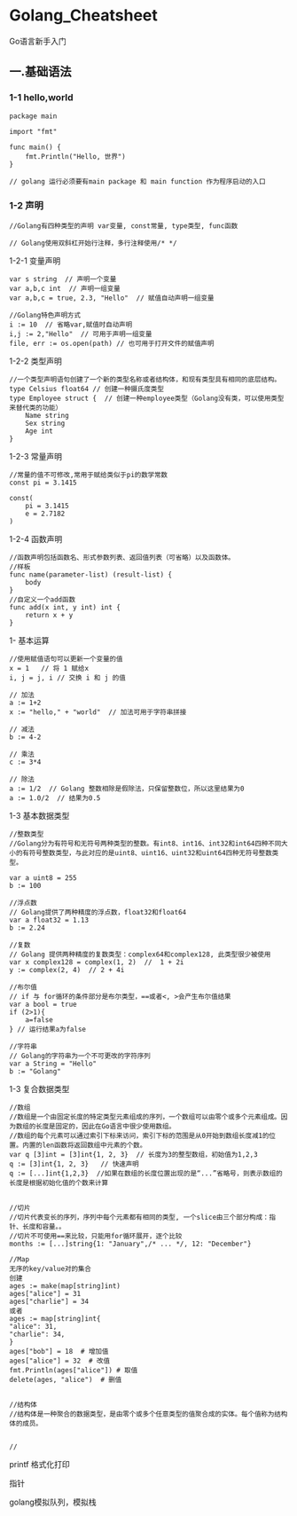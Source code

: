 # Golang_Cheatsheet
Go语言新手入门

## 一.基础语法
### 1-1  hello,world
    package main
    
    import "fmt"
    
    func main() {
        fmt.Println("Hello, 世界")
    }
    
    // golang 运行必须要有main package 和 main function 作为程序启动的入口



### 1-2  声明

    //Golang有四种类型的声明 var变量, const常量, type类型, func函数
    
    // Golang使用双斜杠开始行注释，多行注释使用/* */



1-2-1 变量声明

    var s string  // 声明一个变量
    var a,b,c int  // 声明一组变量
    var a,b,c = true, 2.3, "Hello"  // 赋值自动声明一组变量
    
    //Golang特色声明方式
    i := 10  // 省略var,赋值时自动声明
    i,j := 2,"Hello"  // 可用于声明一组变量
    file, err := os.open(path) // 也可用于打开文件的赋值声明

1-2-2 类型声明
    
    //一个类型声明语句创建了一个新的类型名称或者结构体，和现有类型具有相同的底层结构。
    type Celsius float64 // 创建一种摄氏度类型
    type Employee struct {  // 创建一种employee类型（Golang没有类，可以使用类型来替代类的功能）
    	Name string
    	Sex string
    	Age int
    }

1-2-3 常量声明
    
    //常量的值不可修改,常用于赋给类似于pi的数学常数
    const pi = 3.1415
    
    const(
    	pi = 3.1415
    	e = 2.7182
    )



1-2-4 函数声明

    //函数声明包括函数名、形式参数列表、返回值列表（可省略）以及函数体。
    //样板
    func name(parameter-list) (result-list) {
        body
    }
    //自定义一个add函数
    func add(x int, y int) int {
        return x + y
    }



1- 基本运算    

    //使用赋值语句可以更新一个变量的值
    x = 1   // 将 1 赋给x
    i, j = j, i // 交换 i 和 j 的值
    
    // 加法
    a := 1+2 
    x := "hello," + "world"  // 加法可用于字符串拼接
    
    // 减法
    b := 4-2
    
    // 乘法
    c := 3*4
    
    // 除法
    a := 1/2  // Golang 整数相除是假除法，只保留整数位，所以这里结果为0
    a := 1.0/2  // 结果为0.5



1-3 基本数据类型

    //整数类型
    //Golang分为有符号和无符号两种类型的整数。有int8、int16、int32和int64四种不同大小的有符号整数类型，与此对应的是uint8、uint16、uint32和uint64四种无符号整数类型。
    
    var a uint8 = 255
    b := 100
    
    //浮点数
    // Golang提供了两种精度的浮点数，float32和float64
    var a float32 = 1.13
    b := 2.24
    
    //复数
    // Golang 提供两种精度的复数类型：complex64和complex128, 此类型很少被使用
    var x complex128 = complex(1, 2)  //  1 + 2i
    y := complex(2, 4)  // 2 + 4i
    
    //布尔值
    // if 与 for循环的条件部分是布尔类型，==或者<, >会产生布尔值结果
    var a bool = true
    if (2>1){
    	a=false
    } // 运行结果a为false
    
    //字符串
    // Golang的字符串为一个不可更改的字符序列
    var a String = "Hello"
    b := "Golang"

    
1-3 复合数据类型

    //数组
    //数组是一个由固定长度的特定类型元素组成的序列，一个数组可以由零个或多个元素组成。因为数组的长度是固定的，因此在Go语言中很少使用数组。
    //数组的每个元素可以通过索引下标来访问，索引下标的范围是从0开始到数组长度减1的位置。内置的len函数将返回数组中元素的个数。
    var q [3]int = [3]int{1, 2, 3}  // 长度为3的整型数组，初始值为1,2,3
    q := [3]int{1, 2, 3}   // 快速声明
    q := [...]int{1,2,3}  //如果在数组的长度位置出现的是“...”省略号，则表示数组的长度是根据初始化值的个数来计算
    
    
    //切片
    //切片代表变长的序列，序列中每个元素都有相同的类型, 一个slice由三个部分构成：指针、长度和容量。。
    //切片不可使用==来比较，只能用for循环展开，逐个比较
    months := [...]string{1: "January",/* ... */, 12: "December"}
    
    //Map
    无序的key/value对的集合
    创建
    ages := make(map[string]int)
    ages["alice"] = 31
    ages["charlie"] = 34
    或者
    ages := map[string]int{
    "alice": 31,
    "charlie": 34,
    }
    ages["bob"] = 18  # 增加值
    ages["alice"] = 32  # 改值
    fmt.Println(ages["alice"]) # 取值
    delete(ages, "alice")  # 删值
    
    
    //结构体
    //结构体是一种聚合的数据类型，是由零个或多个任意类型的值聚合成的实体。每个值称为结构体的成员。
    
    
    //
    
    
    
    
    
    







printf 格式化打印


指针

golang模拟队列，模拟栈
